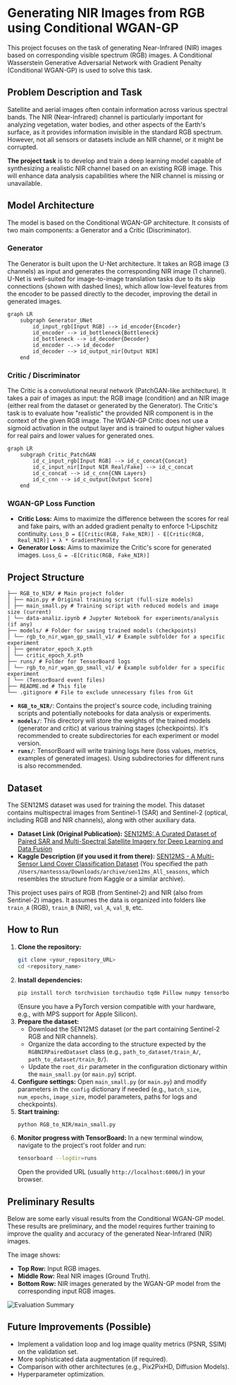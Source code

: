 # Generating NIR Images from RGB using Conditional WGAN-GP

This project focuses on the task of generating Near-Infrared (NIR) images based on corresponding visible spectrum (RGB) images. A Conditional Wasserstein Generative Adversarial Network with Gradient Penalty (Conditional WGAN-GP) is used to solve this task.

## Problem Description and Task

Satellite and aerial images often contain information across various spectral bands. The NIR (Near-Infrared) channel is particularly important for analyzing vegetation, water bodies, and other aspects of the Earth's surface, as it provides information invisible in the standard RGB spectrum. However, not all sensors or datasets include an NIR channel, or it might be corrupted.

**The project task** is to develop and train a deep learning model capable of synthesizing a realistic NIR channel based on an existing RGB image. This will enhance data analysis capabilities where the NIR channel is missing or unavailable.

## Model Architecture

The model is based on the Conditional WGAN-GP architecture. It consists of two main components: a Generator and a Critic (Discriminator).

### Generator

The Generator is built upon the U-Net architecture. It takes an RGB image (3 channels) as input and generates the corresponding NIR image (1 channel). U-Net is well-suited for image-to-image translation tasks due to its skip connections (shown with dashed lines), which allow low-level features from the encoder to be passed directly to the decoder, improving the detail in generated images.

```mermaid
graph LR
    subgraph Generator_UNet
        id_input_rgb[Input RGB] --> id_encoder{Encoder}
        id_encoder --> id_bottleneck{Bottleneck}
        id_bottleneck --> id_decoder{Decoder}
        id_encoder -.-> id_decoder
        id_decoder --> id_output_nir[Output NIR]
    end
```

### Critic / Discriminator

The Critic is a convolutional neural network (PatchGAN-like architecture). It takes a pair of images as input: the RGB image (condition) and an NIR image (either real from the dataset or generated by the Generator). The Critic's task is to evaluate how "realistic" the provided NIR component is in the context of the given RGB image. The WGAN-GP Critic does not use a sigmoid activation in the output layer and is trained to output higher values for real pairs and lower values for generated ones.

```mermaid
graph LR
    subgraph Critic_PatchGAN
        id_c_input_rgb[Input RGB] --> id_c_concat{Concat}
        id_c_input_nir[Input NIR Real/Fake] --> id_c_concat
        id_c_concat --> id_c_cnn{CNN Layers}
        id_c_cnn --> id_c_output[Output Score]
    end
```

### WGAN-GP Loss Function
*   **Critic Loss:** Aims to maximize the difference between the scores for real and fake pairs, with an added gradient penalty to enforce 1-Lipschitz continuity.
    `Loss_D = E[Critic(RGB, Fake_NIR)] - E[Critic(RGB, Real_NIR)] + λ * GradientPenalty`
*   **Generator Loss:** Aims to maximize the Critic's score for generated images.
    `Loss_G = -E[Critic(RGB, Fake_NIR)]`

## Project Structure


```
├── RGB_to_NIR/ # Main project folder
│ ├── main.py # Original training script (full-size models)
│ ├── main_small.py # Training script with reduced models and image size (current)
│ └── data-analiz.ipynb # Jupyter Notebook for experiments/analysis (if any)
├── models/ # Folder for saving trained models (checkpoints)
│ └── rgb_to_nir_wgan_gp_small_v1/ # Example subfolder for a specific experiment
│ ├── generator_epoch_X.pth
│ └── critic_epoch_X.pth
├── runs/ # Folder for TensorBoard logs
│ └── rgb_to_nir_wgan_gp_small_v1/ # Example subfolder for a specific experiment
│ └── (TensorBoard event files)
├── README.md # This file
└── .gitignore # File to exclude unnecessary files from Git

```


*   **`RGB_to_NIR/`**: Contains the project's source code, including training scripts and potentially notebooks for data analysis or experiments.
*   **`models/`**: This directory will store the weights of the trained models (generator and critic) at various training stages (checkpoints). It's recommended to create subdirectories for each experiment or model version.
*   **`runs/`**: TensorBoard will write training logs here (loss values, metrics, examples of generated images). Using subdirectories for different runs is also recommended.

## Dataset

The SEN12MS dataset was used for training the model. This dataset contains multispectral images from Sentinel-1 (SAR) and Sentinel-2 (optical, including RGB and NIR channels), along with other auxiliary data.

*   **Dataset Link (Original Publication):** [SEN12MS: A Curated Dataset of Paired SAR and Multi-Spectral Satellite Imagery for Deep Learning and Data Fusion](https://mediatum.ub.tum.de/1474000)
*   **Kaggle Description (if you used it from there):** [SEN12MS - A Multi-Sensor Land Cover Classification Dataset](https://www.kaggle.com/datasets/nikitarom/sen12ms-a-multi-sensor-land-cover-classification)
    (You specified the path `/Users/mantesssa/Downloads/archive/sen12ms_All_seasons`, which resembles the structure from Kaggle or a similar archive).

This project uses pairs of RGB (from Sentinel-2) and NIR (also from Sentinel-2) images. It assumes the data is organized into folders like `train_A` (RGB), `train_B` (NIR), `val_A`, `val_B`, etc.

## How to Run

1.  **Clone the repository:**
    ```bash
    git clone <your_repository_URL>
    cd <repository_name>
    ```
2.  **Install dependencies:**
    ```bash
    pip install torch torchvision torchaudio tqdm Pillow numpy tensorboard
    ```
    (Ensure you have a PyTorch version compatible with your hardware, e.g., with MPS support for Apple Silicon).
3.  **Prepare the dataset:**
    *   Download the SEN12MS dataset (or the part containing Sentinel-2 RGB and NIR channels).
    *   Organize the data according to the structure expected by the `RGBNIRPairedDataset` class (e.g., `path_to_dataset/train_A/`, `path_to_dataset/train_B/`).
    *   Update the `root_dir` parameter in the configuration dictionary within the `main_small.py` (or `main.py`) script.
4.  **Configure settings:**
    Open `main_small.py` (or `main.py`) and modify parameters in the `config` dictionary if needed (e.g., `batch_size`, `num_epochs`, `image_size`, model parameters, paths for logs and checkpoints).
5.  **Start training:**
    ```bash
    python RGB_to_NIR/main_small.py
    ```
6.  **Monitor progress with TensorBoard:**
    In a new terminal window, navigate to the project's root folder and run:
    ```bash
    tensorboard --logdir=runs
    ```
    Open the provided URL (usually `http://localhost:6006/`) in your browser.

## Preliminary Results

Below are some early visual results from the Conditional WGAN-GP model. These results are preliminary, and the model requires further training to improve the quality and accuracy of the generated Near-Infrared (NIR) images.

The image shows:
*   **Top Row:** Input RGB images.
*   **Middle Row:** Real NIR images (Ground Truth).
*   **Bottom Row:** NIR images generated by the WGAN-GP model from the corresponding input RGB images.

![Evaluation Summary](evaluation_results/evaluation_summary.png)

## Future Improvements (Possible)

*   Implement a validation loop and log image quality metrics (PSNR, SSIM) on the validation set.
*   More sophisticated data augmentation (if required).
*   Comparison with other architectures (e.g., Pix2PixHD, Diffusion Models).
*   Hyperparameter optimization.
